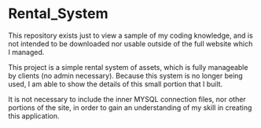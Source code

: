 Rental_System
=============

This repository exists just to view a sample of my coding knowledge, and is not intended to be downloaded nor usable outside of the full website which I managed.

This project is a simple rental system of assets, which is fully manageable by clients (no admin necessary).  Because this system is no longer being used, I am able to show the details of this small portion that I built.

It is not necessary to include the inner MYSQL connection files, nor other portions of the site, in order to gain an understanding of my skill in creating this application.
